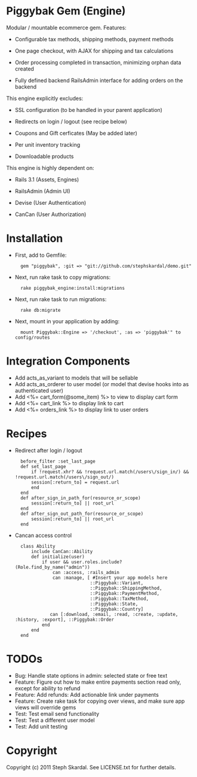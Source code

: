 Piggybak Gem (Engine)
========

Modular / mountable ecommerce gem. Features:

* Configurable tax methods, shipping methods, payment methods

* One page checkout, with AJAX for shipping and tax calculations

* Order processing completed in transaction, minimizing orphan data created 

* Fully defined backend RailsAdmin interface for adding orders on the backend

This engine explicitly excludes:

* SSL configuration (to be handled in your parent application)

* Redirects on login / logout (see recipe below)

* Coupons and Gift cerficates (May be added later)

* Per unit inventory tracking

* Downloadable products

This engine is highly dependent on: 

* Rails 3.1 (Assets, Engines)

* RailsAdmin (Admin UI) 

* Devise (User Authentication)

* CanCan (User Authorization)

Installation
========

* First, add to Gemfile:
    
        gem "piggybak", :git => "git://github.com/stephskardal/demo.git"

* Next, run rake task to copy migrations:

        rake piggybak_engine:install:migrations

* Next, run rake task to run migrations:

        rake db:migrate

* Next, mount in your application by adding:

        mount Piggybak::Engine => '/checkout', :as => 'piggybak'" to config/routes

Integration Components
========

* Add acts_as_variant to models that will be sellable
* Add acts_as_orderer to user model (or model that devise hooks into as authenticated user)
* Add <%= cart_form(@some_item) %> to view to display cart form
* Add <%= cart_link %> to display link to cart
* Add <%= orders_link %> to display link to user orders

Recipes
========

* Redirect after login / logout

        before_filter :set_last_page
        def set_last_page
            if !request.xhr? && !request.url.match(/users\/sign_in/) && !request.url.match(/users\/sign_out/)
            session[:return_to] = request.url
            end 
        end 
        def after_sign_in_path_for(resource_or_scope)
            session[:return_to] || root_url
        end 
        def after_sign_out_path_for(resource_or_scope)
            session[:return_to] || root_url
        end

* Cancan access control

        class Ability
            include CanCan::Ability
            def initialize(user)
                if user && user.roles.include?(Role.find_by_name("admin"))
                    can :access, :rails_admin
                    can :manage, [ #Insert your app models here
                                  ::Piggybak::Variant,
                                  ::Piggybak::ShippingMethod,
                                  ::Piggybak::PaymentMethod,
                                  ::Piggybak::TaxMethod,
                                  ::Piggybak::State,
                                  ::Piggybak::Country]
                   can [:download, :email, :read, :create, :update, :history, :export], ::Piggybak::Order
                end
            end
        end


TODOs
========

* Bug: Handle state options in admin: selected state or free text
* Feature: Figure out how to make entire payments section read only, except for ability to refund
* Feature: Add refunds: Add actionable link under payments
* Feature: Create rake task for copying over views, and make sure app views will override gems
* Test: Test email send functionality
* Test: Test a different user model
* Test: Add unit testing

Copyright
========

Copyright (c) 2011 Steph Skardal. See LICENSE.txt for further details.

